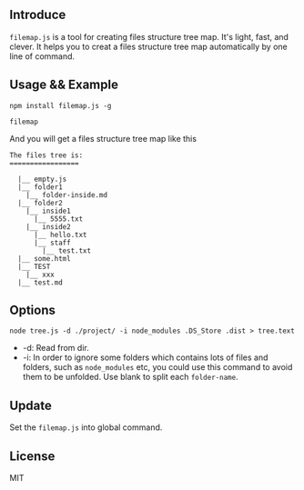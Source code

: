 ## Introduce
`filemap.js` is a tool for creating files structure tree map. It's light, fast, and clever. It helps you to creat a files structure tree map automatically by one line of command.

## Usage && Example
```
npm install filemap.js -g

filemap
```

And you will get a files structure tree map like this
```
The files tree is:
=================

  |__ empty.js
  |__ folder1
    |__ folder-inside.md
  |__ folder2
    |__ inside1
      |__ 5555.txt
    |__ inside2
      |__ hello.txt
      |__ staff
        |__ test.txt
  |__ some.html
  |__ TEST
    |__ xxx
  |__ test.md
```

## Options
```
node tree.js -d ./project/ -i node_modules .DS_Store .dist > tree.text
```
- -d: Read from dir.
- -i: In order to ignore some folders which contains lots of files and folders, such as `node_modules` etc, you could use this command to avoid them to be unfolded. Use blank to split each `folder-name`.

## Update
Set the `filemap.js` into global command.

## License
MIT
